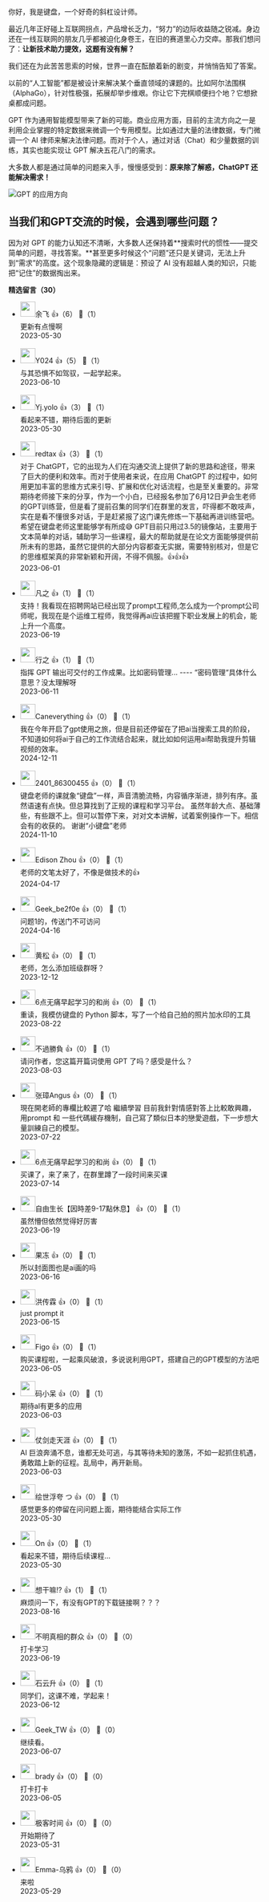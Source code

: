 你好，我是键盘，一个好奇的斜杠设计师。

最近几年正好碰上互联网拐点，产品增长乏力，“努力”的边际收益随之锐减。身边还在一线互联网的朋友几乎都被迫化身卷王，在旧的赛道里心力交瘁。那我们想问了：**让新技术助力提效，这题有没有解？**

我们还在为此苦苦思索的时候，世界一直在酝酿着新的剧变，并悄悄告知了答案。

以前的“人工智能”都是被设计来解决某个垂直领域的课题的。比如阿尔法围棋（AlphaGo），针对性极强，拓展却举步维艰。你让它下完棋顺便扫个地？它想掀桌都成问题。

GPT 作为通用智能模型带来了新的可能。商业应用方面，目前的主流方向之一是利用企业掌握的特定数据来微调一个专用模型。比如通过大量的法律数据，专门微调一个 AI 律师来解决法律问题。而对于个人，通过对话（Chat）和少量数据的训练，其实也能实现让 GPT 解决五花八门的需求。

大多数人都是通过简单的问题来入手，慢慢感受到：**原来除了解惑，ChatGPT 还能解决需求！**

![](https://static001.geekbang.org/resource/image/da/27/da404cd6c6ea3e38d58f8e055f3b1427.png?wh=1920x1080 "GPT 的应用方向")

## 当我们和GPT交流的时候，会遇到哪些问题？

因为对 GPT 的能力认知还不清晰，大多数人还保持着**搜索时代的惯性——提交简单的问题，寻找答案。**甚至更多时候这个“问题”还只是关键词，无法上升到“需求”的高度。这个现象隐藏的逻辑是：预设了 AI 没有超越人类的知识，只能把“记住”的数据掏出来。
<div><strong>精选留言（30）</strong></div><ul>
<li><img src="https://static001.geekbang.org/account/avatar/00/1a/0f/3d/96a83336.jpg" width="30px"><span>余飞</span> 👍（6） 💬（1）<div>更新有点慢啊</div>2023-05-30</li><br/><li><img src="https://static001.geekbang.org/account/avatar/00/0f/88/c8/6af6d27e.jpg" width="30px"><span>Y024</span> 👍（5） 💬（1）<div>与其恐惧不如驾驭，一起学起来。</div>2023-06-10</li><br/><li><img src="https://static001.geekbang.org/account/avatar/00/2a/f0/82/f235d91d.jpg" width="30px"><span>Yj.yolo</span> 👍（3） 💬（1）<div>看起来不错，期待后面的更新</div>2023-05-30</li><br/><li><img src="https://static001.geekbang.org/account/avatar/00/1d/56/3c/94a3186d.jpg" width="30px"><span>redtax</span> 👍（3） 💬（1）<div>对于 ChatGPT，它的出现为人们在沟通交流上提供了新的思路和途径，带来了巨大的便利和效率。而对于使用者来说，在应用 ChatGPT 的过程中，如何用更加丰富的思维方式来引导、扩展和优化对话流程，也是至关重要的。非常期待老师接下来的分享，作为一个小白，已经报名参加了6月12日尹会生老师的GPT训练营，但是看了提前召集的同学们在群里的发言，吓得都不敢吱声，实在是看不懂很多对话，于是赶紧报了这门课先修炼一下基础再进训练营吧。希望在键盘老师这里能够学有所成😅
GPT目前只用过3.5的镜像站，主要用于文本简单的对话，辅助学习一些课程，最大的帮助就是在论文方面能够提供前所未有的思路，虽然它提供的大部分内容都查无实据，需要特别核对，但是它的思维框架真的非常新颖和开阔，不得不佩服。👍👍👍</div>2023-06-01</li><br/><li><img src="https://static001.geekbang.org/account/avatar/00/2b/b3/04/791d0f5e.jpg" width="30px"><span>凡之</span> 👍（1） 💬（1）<div>支持！我看现在招聘网站已经出现了prompt工程师,怎么成为一个prompt公司师呢，我现在是个运维工程师，我觉得再ai应该把握下职业发展上的机会，能上升一个高度。</div>2023-06-19</li><br/><li><img src="https://wx.qlogo.cn/mmopen/vi_32/DYAIOgq83eptFASJ42FicKtoBDzjicucxAktbLj5sjB38kHdXQ4nXXpcG5PHxUmHEvV1ia4Bs5RCOAlgBCibicf0XUw/132" width="30px"><span>行之</span> 👍（1） 💬（1）<div>指挥 GPT 输出可交付的工作成果。比如密码管理...
----
“密码管理“具体什么意思？没太理解呀</div>2023-06-11</li><br/><li><img src="" width="30px"><span>Caneverything</span> 👍（0） 💬（1）<div>我在今年开启了gpt使用之旅&#xff0c;但是目前还停留在了把ai当搜索工具的阶段&#xff0c;不知道如何将ai于自己的工作流结合起来&#xff0c;就比如如何运用ai帮助我提升剪辑视频的效率。</div>2024-12-11</li><br/><li><img src="" width="30px"><span>2401_86300455</span> 👍（0） 💬（1）<div>键盘老师的课就象“键盘”一样&#xff0c;声音清脆流畅&#xff0c;内容循序渐进&#xff0c;排列有序。虽然语速有点快。但总算找到了正规的课程和学习平台。
虽然年龄大点、基础薄些&#xff0c;有些跟不上。但可以暂停下来&#xff0c;对对文本讲解&#xff0c;试着案例操作一下。相信会有的收获的。
谢谢“小键盘”老师</div>2024-11-10</li><br/><li><img src="https://static001.geekbang.org/account/avatar/00/12/2f/c5/55832856.jpg" width="30px"><span>Edison Zhou</span> 👍（0） 💬（1）<div>老师的文笔太好了，不像是做技术的👍</div>2024-04-17</li><br/><li><img src="https://thirdwx.qlogo.cn/mmopen/vi_32/Q0j4TwGTfTLu7SYgsvC9IQfEfZUrgNJxDwiaZ8vj7khBXWmX1FRI0OdKytvXseu5feCIyCmv1y9MWtHicfVhTKzQ/132" width="30px"><span>Geek_be2f0e</span> 👍（0） 💬（1）<div>问题1的，传送门不可访问</div>2024-04-16</li><br/><li><img src="https://static001.geekbang.org/account/avatar/00/18/45/e9/c6512e9e.jpg" width="30px"><span>黄松</span> 👍（0） 💬（1）<div>老师，怎么添加班级群呀？</div>2023-12-12</li><br/><li><img src="https://static001.geekbang.org/account/avatar/00/19/fd/58/1af629c7.jpg" width="30px"><span>6点无痛早起学习的和尚</span> 👍（0） 💬（1）<div>重读，我模仿键盘的 Python 脚本，写了一个给自己拍的照片加水印的工具</div>2023-08-22</li><br/><li><img src="https://static001.geekbang.org/account/avatar/00/10/c6/39/0b837f63.jpg" width="30px"><span>不過勝負</span> 👍（0） 💬（1）<div>请问作者，您这篇开篇词使用 GPT 了吗？感受是什么？</div>2023-08-03</li><br/><li><img src="https://static001.geekbang.org/account/avatar/00/10/c6/55/976024f9.jpg" width="30px"><span>张璋Angus</span> 👍（0） 💬（1）<div>現在開老師的專欄比較遲了哈 繼續學習 目前我針對情感對答上比較敢興趣，用prompt 和 一些代碼緩存機制，自己寫了類似日本的戀愛遊戲，下一步想大量訓練自己的模型。</div>2023-07-22</li><br/><li><img src="https://static001.geekbang.org/account/avatar/00/19/fd/58/1af629c7.jpg" width="30px"><span>6点无痛早起学习的和尚</span> 👍（0） 💬（1）<div>买课了，来了来了，在群里蹲了一段时间来买课</div>2023-07-14</li><br/><li><img src="https://static001.geekbang.org/account/avatar/00/37/bf/5d/213c821d.jpg" width="30px"><span>自由生长【因時差9-17點休息】</span> 👍（0） 💬（1）<div>虽然懵但依然觉得好厉害</div>2023-06-19</li><br/><li><img src="https://static001.geekbang.org/account/avatar/00/37/b7/81/156cb4d1.jpg" width="30px"><span>果冻</span> 👍（0） 💬（1）<div>所以封面图也是ai画的吗</div>2023-06-16</li><br/><li><img src="https://static001.geekbang.org/account/avatar/00/36/f5/a9/0268a580.jpg" width="30px"><span>洪传霖</span> 👍（0） 💬（1）<div>just prompt it</div>2023-06-15</li><br/><li><img src="https://static001.geekbang.org/account/avatar/00/2a/4c/26/b3b32c69.jpg" width="30px"><span>Figo</span> 👍（0） 💬（1）<div>购买课程啦，一起乘风破浪，多说说利用GPT，搭建自己的GPT模型的方法吧</div>2023-06-05</li><br/><li><img src="https://static001.geekbang.org/account/avatar/00/1f/5e/81/82709d6e.jpg" width="30px"><span>码小呆</span> 👍（0） 💬（1）<div>期待al有更多的应用</div>2023-06-03</li><br/><li><img src="https://static001.geekbang.org/account/avatar/00/20/f5/85/5cd2ce4c.jpg" width="30px"><span>仗剑走天涯</span> 👍（0） 💬（1）<div>AI 巨浪奔涌不息，谁都无处可逃，与其等待未知的激荡，不如一起抓住机遇，勇敢踏上新的征程。乱局中，再开新局。</div>2023-06-03</li><br/><li><img src="https://static001.geekbang.org/account/avatar/00/1a/ea/5d/ccb4c205.jpg" width="30px"><span>绘世浮夸 つ</span> 👍（0） 💬（1）<div>感觉更多的停留在问问题上面，期待能结合实际工作</div>2023-05-30</li><br/><li><img src="https://static001.geekbang.org/account/avatar/00/17/4a/57/3f68946c.jpg" width="30px"><span>On</span> 👍（0） 💬（1）<div>看起来不错，期待后续课程…</div>2023-05-30</li><br/><li><img src="https://static001.geekbang.org/account/avatar/00/38/63/bd/d6019938.jpg" width="30px"><span>想干嘛!?</span> 👍（1） 💬（1）<div>麻烦问一下，有没有GPT的下载链接啊？？？</div>2023-08-16</li><br/><li><img src="https://static001.geekbang.org/account/avatar/00/22/9a/52/93416b65.jpg" width="30px"><span>不明真相的群众</span> 👍（0） 💬（0）<div>打卡学习</div>2023-06-19</li><br/><li><img src="https://static001.geekbang.org/account/avatar/00/0f/a0/c3/c5db35df.jpg" width="30px"><span>石云升</span> 👍（0） 💬（1）<div>同学们，这课不难，学起来！</div>2023-06-12</li><br/><li><img src="https://static001.geekbang.org/account/avatar/00/2e/2d/c3/772b815b.jpg" width="30px"><span>Geek_TW</span> 👍（0） 💬（0）<div>继续看。</div>2023-06-07</li><br/><li><img src="https://static001.geekbang.org/account/avatar/00/18/04/f6/1ded6a3b.jpg" width="30px"><span>brady</span> 👍（0） 💬（0）<div>打卡打卡</div>2023-06-05</li><br/><li><img src="https://static001.geekbang.org/account/avatar/00/26/87/78/01c07962.jpg" width="30px"><span>极客时间</span> 👍（0） 💬（0）<div>开始期待了</div>2023-05-31</li><br/><li><img src="https://static001.geekbang.org/account/avatar/00/11/c5/86/f64f2642.jpg" width="30px"><span>Emma-乌鸦</span> 👍（0） 💬（0）<div>来啦</div>2023-05-29</li><br/>
</ul>